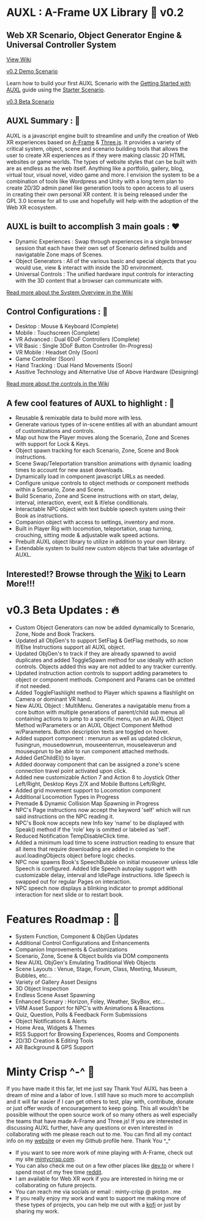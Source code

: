 # AUXL : A-Frame UX Library :palm_tree: v0.2

## Web XR Scenario, Object Generator Engine & Universal Controller System

[View Wiki](https://github.com/Minty-Crisp/AUXL/wiki)

[v0.2 Demo Scenario](https://minty-crisp.github.io/AUXL/)

Learn how to build your first AUXL Scenario with the [Getting Started with AUXL](https://github.com/Minty-Crisp/AUXL/wiki/Getting-Started-with-AUXL) guide using the [Starter Scenario](https://minty-crisp.github.io/AUXL/starter.html).

[v0.3 Beta Scenario](https://minty-crisp.github.io/AUXL/v03.html)

AUXL Summary : :star2:
---
AUXL is a javascript engine built to streamline and unify the creation of Web XR experiences based on [A-Frame](https://github.com/aframevr/) & [Three.js](https://threejs.org/). It provides a variety of critical system, object, scene and scenario building tools that allows the user to create XR experiences as if they were making classic 2D HTML websites or game worlds. The types of website styles that can be built with are as endless as the web itself. Anything like a portfolio, gallery, blog, virtual tour, visual novel, video game and more. I envision the system to be a combination of tools like Wordpress and Unity with a long term plan to create 2D/3D admin panel like generation tools to open access to all users in creating their own personal XR content. It is being released under the GPL 3.0 license for all to use and hopefully will help with the adoption of the Web XR ecosystem.

AUXL is built to accomplish 3 main goals : :hearts:
---
- Dynamic Experiences : Swap through experiences in a single browser session that each have their own set of Scenario defined builds and navigatable Zone maps of Scenes.
- Object Generators : All of the various basic and special objects that you would use, view & interact with inside the 3D environment.
- Universal Controls : The unified hardware input controls for interacting with the 3D content that a browser can communicate with.

[Read more about the System Overview in the Wiki](https://github.com/Minty-Crisp/AUXL/wiki/System-Overview)

Control Configurations : :eyes:
---
- Desktop : Mouse & Keyboard (Complete)
- Mobile : Touchscreen (Complete)
- VR Advanced : Dual 6DoF Controllers (Complete)
- VR Basic : Single 3DoF Button Controller (In-Progress)
- VR Mobile : Headset Only (Soon)
- Game Controller (Soon)
- Hand Tracking : Dual Hand Movements (Soon)
- Assitive Technology and Alternative Use of Above Hardware (Designing)

[Read more about the controls in the Wiki](https://github.com/Minty-Crisp/AUXL/wiki/Customizing-AUXL-Controls)

A few cool features of AUXL to highlight : :first_quarter_moon_with_face:
---
- Reusable & remixable data to build more with less.
- Generate various types of in-scene entities all with an abundant amount of customizations and controls.
- Map out how the Player moves along the Scenario, Zone and Scenes with support for Lock & Keys.
- Object spawn tracking for each Scenario, Zone, Scene and Book instructions.
- Scene Swap/Teleportation transition animations with dynamic loading times to account for new asset downloads.
- Dynamically load in component javascript URLs as needed.
- Configure unique controls to object methods or component methods within a Scenario, Zone and Scene.
- Build Scenario, Zone and Scene instructions with on start, delay, interval, interaction, event, exit & if/else conditionals.
- Interactable NPC object with text bubble speech system using their Book as instructions.
- Companion object with access to settings, inventory and more.
- Built in Player Rig with locomotion, teleportation, snap turning, crouching, sitting mode & adjustable walk speed actions.
- Prebuilt AUXL object library to utilize in addition to your own library.
- Extendable system to build new custom objects that take advantage of AUXL.

Interested!? Browse through the [Wiki](https://github.com/Minty-Crisp/AUXL/wiki) to Learn More!!!
---

# v0.3 Beta Updates : :fire:
- Custom Object Generators can now be added dynamically to Scenario, Zone, Node and Book Trackers.
- Updated all ObjGen's to support SetFlag & GetFlag methods, so now If/Else Instructions support all AUXL object.
- Updated ObjGen's to track if they are already spawned to avoid duplicates and added ToggleSpawn method for use ideally with action controls. Objects added this way are not added to any tracker currently.
- Updated instruction action controls to support adding parameters to object or component methods. Component and Params can be omitted if not needed.
- Added ToggleFlashlight method to Player which spawns a flashlight on Camera or dominant VR hand.
- New AUXL Object : MultiMenu. Generates a navigatable menu from a core button with multiple generations of parent/child sub menus all containing actions to jump to a specific menu, run an AUXL Object Method w/Parameters or an AUXL Object Component Method w/Parameters. Button description texts are toggled on hover.
- Added support component : menurun as well as updated clickrun, fusingrun, mousedownrun, mouseenterrun, mouseleaverun and mouseuprun to be able to run component attached methods.
- Added GetChildEl() to layer.
- Added doorway component that can be assigned a zone's scene connection travel point activated upon click.
- Added new customizable Action 7 and Action 8 to Joystick Other Left/Right, Desktop Keys Z/X and Mobile Buttons Left/Right.
- Added grid movement support to Locomotion component
- Additional Locomotion Types in Progress
- Premade & Dynamic Collision Map Spawning in Progress
- NPC's Page instructions now accept the keyword 'self' which will run said instructions on the NPC reading it.
- NPC's Book now accepts new Info key 'name' to be displayed with Speak() method if the 'role' key is omitted or labeled as 'self'.
- Reduced Notification TempDisableClick time.
- Added a minimum load time to scene instruction reading to ensure that all items that require downloading are added in complete to the auxl.loadingObjects object before logic checks.
- NPC now spawns Book's SpeechBubble on initial mouseover unless Idle Speech is configured. Added Idle Speech autoplay support with customizable delay, interval and IdlePage instructions. Idle Speech is swapped out for regular Pages on interaction.
- NPC speech now displays a blinking indicator to prompt additional interaction for next slide or to restart book.

# Features Roadmap : :cherries:
- System Function, Component & ObjGen Updates
- Additional Control Configurations and Enhancements
- Companion Improvements & Customizations
- Scenario, Zone, Scene & Object builds via DOM components
- New AUXL ObjGen's Emulating Traditional Web Objects
- Scene Layouts : Venue, Stage, Forum, Class, Meeting, Museum, Bubbles, etc...
- Variety of Gallery Asset Designs
- 3D Object Inspection
- Endless Scene Asset Spawning
- Enhanced Scenary : Horizon, Foley, Weather, SkyBox, etc...
- VRM Asset Support for NPC's with Animations & Reactions
- Quiz, Question, Polls & Feedback Form Submissions
- Object Notifications & Alerts
- Home Area, Widgets & Themes
- RSS Support for Browsing Experiences, Rooms and Components
- 2D/3D Creation & Editing Tools
- AR Background & GPS Support

# Minty Crisp ^-^ :watermelon: 

If you have made it this far, let me just say Thank You! AUXL has been a dream of mine and a labor of love. I still have so much more to accomplish and it will far easier if I can get others to test, play with, contribute, donate or just offer words of encouragement to keep going. This all wouldn't be possible without the open source work of so many others as well especially the teams that have made A-Frame and Three.js! If you are interested in discussing AUXL further, have any questions or even interested in collaborating with me please reach out to me. You can find all my contact info on my [website](https://mintycrisp.com) or even my Github profile here. Thank You ^_^

- If you want to see more work of mine playing with A-Frame, check out my site [mintycrisp.com](https://mintycrisp.com).
- You can also check me out on a few other places like [dev.to](https://dev.to/mintycrisp) or where I spend most of my free time [reddit](https://www.reddit.com/user/Minty-Crisp/).
- I am available for Web XR work if you are interested in hiring me or collaborating on future projects.
- You can reach me via socials or email : minty-crisp @ proton . me
- If you really enjoy my work and want to support me making more of these types of projects, you can help me out with a [kofi](https://ko-fi.com/mintycrisp) or just by sharing my work.
